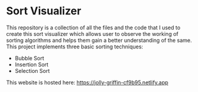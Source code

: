 # Sort Visualizer
This repository is a collection of all the files and the code that I used to create this sort visualizer which allows user to observe the working of sorting algorithms and helps them gain a better understanding of the same.
This project implements three basic sorting techniques:
- Bubble Sort
- Insertion Sort
- Selection Sort

This website is hosted here: https://jolly-griffin-cf9b95.netlify.app

